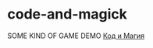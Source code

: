 # code-and-magick

SOME KIND OF GAME DEMO [Код и Магия](https://arthurlavrin.github.io/code-and-magick/)
